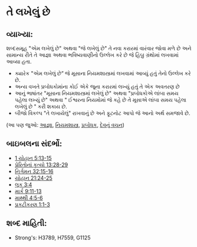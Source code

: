 # તે લખેલું છે 

## વ્યાખ્યા: 

શબ્દસમૂહ "એમ લખેલું છે" અથવા "જે લખેલું છે" તે નવા કરારમાં વારંવાર જોવા મળે છે અને સામાન્ય રીતે તે આજ્ઞા અથવા ભવિષ્યવાણીનો ઉલ્લેખ કરે છે જે હિબ્રુ ગ્રંથોમાં લખવામાં આવ્યા હતા.

* ક્યારેક "એમ લખેલું છે” જે મૂસાના નિયમશાસ્ત્રમાં લખવામાં આવ્યું હતું તેનો ઉલ્લેખ કરે છે.
* અન્ય વખતે પ્રબોધકોમાંના કોઈ એકે જૂના કરારમાં લખ્યું હતું તે એક અવતરણ છે
* આનું ભાષાંતર "મૂસાના નિયમશાસ્ત્રમાં લખેલું છે" અથવા "પ્રબોધકોએ લાંબા સમય પહેલા લખ્યું છે" અથવા " ઈશ્વરના નિયમોમાં જે કહે છે તે મૂસાએ લાંબા સમય પહેલા લખેલું છે " કરી શકાય છે.
* બીજો વિકલ્પ "તે લખાયેલું" રાખવાનું છે અને ફૂટનોટ આપો જે આનો અર્થ સમજાવે છે.

(આ પણ જુઓ: [આજ્ઞા](../kt/command.md), [નિયમશાસ્ત્ર](../kt/lawofmoses.md), [પ્રબોધક](../kt/prophet.md), [દેવનું વચન](../kt/wordofgod.md))

## બાઇબલના સંદર્ભો: 

* [1 યોહાન 5:13-15](rc://gu/tn/help/1jn/05/13)
* [પ્રેરિતોનાં કૃત્યો 13:28-29](rc://gu/tn/help/act/13/28)
* [નિર્ગમન 32:15-16](rc://gu/tn/help/exo/32/15)
* [યોહાન 21:24-25](rc://gu/tn/help/jhn/21/24)
* [લૂક 3:4](rc://gu/tn/help/luk/03/04)
* [માર્ક 9:11-13](rc://gu/tn/help/mrk/09/11)
* [માથ્થી 4:5-6](rc://gu/tn/help/mat/04/05)
* [પ્રકટીકરણ 1:1-3](rc://gu/tn/help/rev/01/01)

## શબ્દ માહિતી: 

* Strong's: H3789, H7559, G1125
